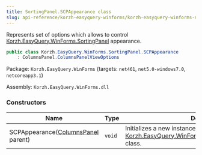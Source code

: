 ```yaml
---
title: SortingPanel.SCPAppearance class
slug: api-reference/korzh-easyquery-winforms/korzh-easyquery-winforms-namespace/sortingpanel-scpappearance-class
---
```

Represents set of options which allows to control [Korzh.EasyQuery.WinForms.SortingPanel](api-reference/korzh-easyquery-winforms/korzh-easyquery-winforms-namespace/sortingpanel-class) appearance.
```csharp
public class Korzh.EasyQuery.WinForms.SortingPanel.SCPAppearance
    : ColumnsPanel.ColumnsPanelViewOptions

```
Package: `Korzh.EasyQuery.WinForms` (targets: `net461`, `net5.0-windows7.0`, `netcoreapp3.1`)

Assembly: `Korzh.EasyQuery.WinForms.dll`

### Constructors

| Name | Type | Description | 
| --- | --- | --- | 
| SCPAppearance([ColumnsPanel](api-reference/korzh-easyquery-winforms/korzh-easyquery-winforms-namespace/columnspanel-class) parent) | `void` | Initializes a new instance of the [Korzh.EasyQuery.WinForms.SortingPanel.SCPAppearance](api-reference/korzh-easyquery-winforms/korzh-easyquery-winforms-namespace/sortingpanel-class) class. |